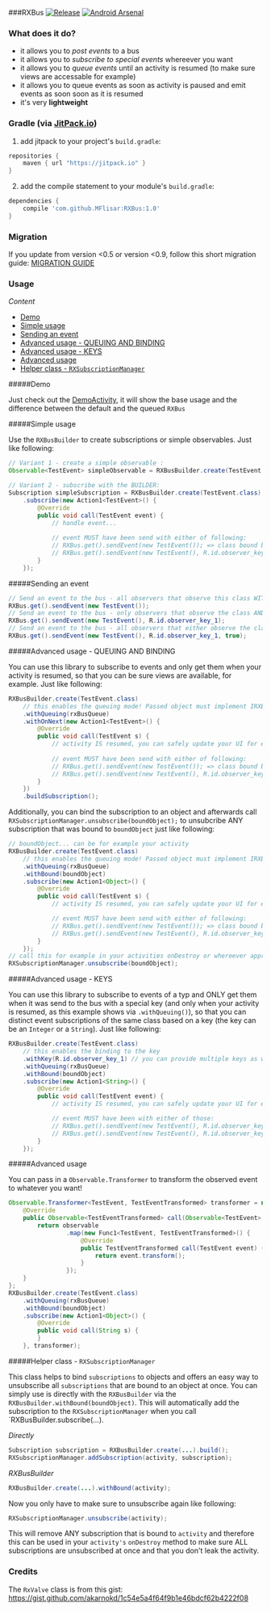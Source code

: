 ###RXBus [![Release](https://jitpack.io/v/MFlisar/RXBus.svg)](https://jitpack.io/#MFlisar/RXBus) [![Android Arsenal](https://img.shields.io/badge/Android%20Arsenal-RXBus-brightgreen.svg?style=flat)](http://android-arsenal.com/details/1/3520)

### What does it do?

* it allows you to *post events* to a bus
* it allows you to *subscribe to special events* whereever you want
* it allows you to *queue events* until an activity is resumed (to make sure views are accessable for example)
* it allows you to queue events as soon as activity is paused and emit events as soon soon as it is resumed
* it's very **lightweight**
 
### Gradle (via [JitPack.io](https://jitpack.io/))

1. add jitpack to your project's `build.gradle`:
```groovy
repositories {
    maven { url "https://jitpack.io" }
}
```
2. add the compile statement to your module's `build.gradle`:
```groovy
dependencies {
    compile 'com.github.MFlisar:RXBus:1.0'
}
```

### Migration

If you update from version <0.5 or version <0.9, follow this short migration guide: [MIGRATION GUIDE](https://github.com/MFlisar/RXBus/blob/master/MIGRATION.md)

### Usage

*Content*

- [Demo](#demo)
- [Simple usage](#simple-usage)
- [Sending an event](#sending-an-event)
- [Advanced usage - QUEUING AND BINDING](#advanced-usage---queuing-and-binding)
- [Advanced usage - KEYS](#advanced-usage---keys)
- [Advanced usage](#advanced-usage)
- [Helper class - `RXSubscriptionManager`](#helper-class---rxsubscriptionmanager)

#####Demo

Just check out the [DemoActivity](https://github.com/MFlisar/RXBus/blob/master/demo/src/main/java/com/michaelflisar/rxbus/demo/DemoActivity.java), it will show the base usage and the difference between the default and the queued `RXBus`

#####Simple usage

Use the `RXBusBuilder` to create subscriptions or simple observables. Just like following:
```java
// Variant 1 - create a simple observable :
Observable<TestEvent> simpleObservable = RXBusBuilder.create(TestEvent.class).build();

// Variant 2 - subscribe with the BUILDER:
Subscription simpleSubscription = RXBusBuilder.create(TestEvent.class)
    .subscribe(new Action1<TestEvent>() {
        @Override
        public void call(TestEvent event) {
            // handle event...
            
            // event MUST have been send with either of following:
            // RXBus.get().sendEvent(new TestEvent()); => class bound bus usage
            // RXBus.get().sendEvent(new TestEvent(), R.id.observer_key_1, true); => key bound bus usage, with sendToDefaultBusAsWell = true, which will result in that all class bound observers (like this one) retrieve this event as well
        }
    });
```
#####Sending an event
```java
// Send an event to the bus - all observers that observe this class WITHOUT a key will receive this event
RXBus.get().sendEvent(new TestEvent());
// Send an event to the bus - only observers that observe the class AND key will receive this event
RXBus.get().sendEvent(new TestEvent(), R.id.observer_key_1);
// Send an event to the bus - all observers that either observe the class or the class AND key will receive this event
RXBus.get().sendEvent(new TestEvent(), R.id.observer_key_1, true);
```
#####Advanced usage - QUEUING AND BINDING

You can use this library to subscribe to events and only get them when your activity is resumed, so that you can be sure views are available, for example. Just like following:
```java
RXBusBuilder.create(TestEvent.class)
    // this enables the queuing mode! Passed object must implement IRXBusQueue interface, see the demo app for an example
    .withQueuing(rxBusQueue)
    .withOnNext(new Action1<TestEvent>() {
        @Override
        public void call(TestEvent s) {
            // activity IS resumed, you can safely update your UI for example
            
            // event MUST have been send with either of following:
            // RXBus.get().sendEvent(new TestEvent()); => class bound bus usage
            // RXBus.get().sendEvent(new TestEvent(), R.id.observer_key_1, true); => key bound bus usage, with sendToDefaultBusAsWell = true, which will result in that all class bound observers (like this one) retrieve this event as well
        }
    })
    .buildSubscription();
```

Additionally, you can bind the subscription to an object and afterwards call `RXSubscriptionManager.unsubscribe(boundObject);` to unsubcribe ANY subscription that was bound to `boundObject` just like following:

```java
// boundObject... can be for example your activity
RXBusBuilder.create(TestEvent.class)
    // this enables the queuing mode! Passed object must implement IRXBusQueue interface, see the demo app for an example
    .withQueuing(rxBusQueue)
    .withBound(boundObject)
    .subscribe(new Action1<Object>() {
        @Override
        public void call(TestEvent s) {
            // activity IS resumed, you can safely update your UI for example

            // event MUST have been send with either of following:
            // RXBus.get().sendEvent(new TestEvent()); => class bound bus usage
            // RXBus.get().sendEvent(new TestEvent(), R.id.observer_key_1, true); => key bound bus usage, with sendToDefaultBusAsWell = true, which will result in that all class bound observers (like this one) retrieve this event as well
        }
    });
// call this for example in your activities onDestroy or whereever appropriate to unsubscribe ALL subscriptions at once that are bound to the boundOBject
RXSubscriptionManager.unsubscribe(boundObject);
```

#####Advanced usage - KEYS

You can use this library to subscribe to events of a typ and ONLY get them when it was send to the bus with a special key (and only when your activity is resumed, as this example shows via `.withQueuing()`), so that you can distinct event subscriptions of the same class based on a key (the key can be an `Integer` or a `String`). Just like following:
```java
RXBusBuilder.create(TestEvent.class)
    // this enables the binding to the key
    .withKey(R.id.observer_key_1) // you can provide multiple keys as well
    .withQueuing(rxBusQueue)
    .withBound(boundObject)
    .subscribe(new Action1<String>() {
        @Override
        public void call(TestEvent event) {
            // activity IS resumed, you can safely update your UI for example

            // event MUST have been with either of those:
            // RXBus.get().sendEvent(new TestEvent(), R.id.observer_key_1); => key bound bus usage, class bound observers WON't retrieve this event as well!
            // RXBus.get().sendEvent(new TestEvent(), R.id.observer_key_1, true); => key bound bus usage, with sendToDefaultBusAsWell = true, resulting in class bound observers WILL retrieve this event as well!
        }
    });
```

#####Advanced usage

You can pass in a `Observable.Transformer` to transform the observed event to whatever you want!

```java
Observable.Transformer<TestEvent, TestEventTransformed> transformer = new Observable.Transformer<TestEvent, TestEventTransformed>() {
    @Override
    public Observable<TestEventTransformed> call(Observable<TestEvent> observable) {
        return observable
                .map(new Func1<TestEvent, TestEventTransformed>() {
                    @Override
                    public TestEventTransformed call(TestEvent event) {
                        return event.transform();
                    }
                });
    }
};
RXBusBuilder.create(TestEvent.class)
    .withQueuing(rxBusQueue)
    .withBound(boundObject)
    .subscribe(new Action1<Object>() {
        @Override
        public void call(String s) {
        }
    }, transformer);
```

#####Helper class - `RXSubscriptionManager`

This class helps to bind `subscriptions` to objects and offers an easy way to unsubscribe all `subscriptions` that are bound to an object at once. You can simply use is directly with the `RXBusBuilder` via the `RXBusBuilder.withBound(boundObject)`. This will automatically add the subscription to the `RXSubscriptionManager` when you call `RXBusBuilder.subscribe(...).

*Directly*
```java
Subscription subscription = RXBusBuilder.create(...).build();
RXSubscriptionManager.addSubscription(activity, subscription);
```

*RXBusBuilder*
```java
RXBusBuilder.create(...).withBound(activity);
```

Now you only have to make sure to unsubscribe again like following:
```java
RXSubscriptionManager.unsubscribe(activity);
```

This will remove ANY subscription that is bound to `activity` and therefore this can be used in your `activity's` `onDestroy` method to make sure ALL subscriptions are unsubscribed at once and that you don't leak the activity.


### Credits

The `RxValve` class is from this gist: https://gist.github.com/akarnokd/1c54e5a4f64f9b1e46bdcf62b4222f08
